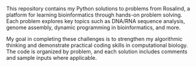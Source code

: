 This repository contains my Python solutions to problems from Rosalind, a platform for learning bioinformatics through hands-on problem solving. 
Each problem explores key topics such as DNA/RNA sequence analysis, genome assembly, dynamic programming in bioinformatics, and more.

My goal in completing these challenges is to strengthen my algorithmic thinking and demonstrate practical coding skills in computational biology. 
The code is organized by problem, and each solution includes comments and sample inputs where applicable.

